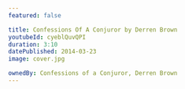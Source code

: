 ```yaml
---
featured: false

title: Confessions Of A Conjuror by Derren Brown
youtubeId: cyeblQuvQPI
duration: 3:10
datePublished: 2014-03-23
image: cover.jpg

ownedBy: Confessions of a Conjuror, Derren Brown
---
```

